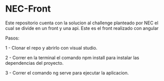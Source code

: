 # NEC-Front
Este repositorio cuenta con la solucion al challenge planteado por NEC el cual se divide en un front y una api. Este es el front realizado con angular

Pasos:

1 - Clonar el repo y abrirlo con visual studio.

2 - Correr en la terminal el comando npm install para instalar las dependencias del proyecto.

3 - Correr el comando ng serve para ejecutar la aplicacion.

